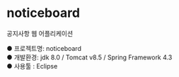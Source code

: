 # noticeboard<br>
공지사항 웹 어플리케이션<br>

● 프로젝트명: noticeboard<br>
● 개발환경: jdk 8.0 / Tomcat v8.5 / Spring Framework 4.3<br>
● 사용툴 : Eclipse<br>

